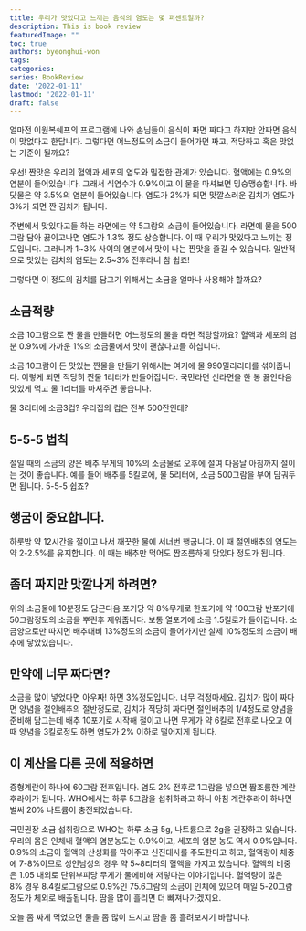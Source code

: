 ```yaml
---
title: 우리가 맛있다고 느끼는 음식의 염도는 몇 퍼센트일까?
description: This is book review 
featuredImage: ""
toc: true
authors: byeonghui-won
tags:
categories: 
series: BookReview
date: '2022-01-11'
lastmod: '2022-01-11'
draft: false
---
```


얼마전 이원복쉐프의 프로그램에 나와 손님들이 음식이 짜면 짜다고 하지만 안짜면 음식이 맛없다고 한답니다. 그렇다면 어느정도의 소금이 들어가면 짜고, 적당하고 혹은 맛없는 기준이 될까요? 

우선! 짠맛은 우리의 혈액과 세포의 염도와 밀접한 관계가 있습니다. 혈액에는 0.9%의 염분이 들어있습니다. 그래서 식염수가 0.9%이고 이 물을 마셔보면 밍숭맹숭합니다. 바닷물은 약 3.5%의 염분이 들어있습니다. 염도가 2%가 되면 맛깔스러운 김치가 염도가 3%가 되면 짠 김치가 됩니다.

주변에서 맛있다고들 하는 라면에는 약 5그람의 소금이 들어있습니다. 라면에 물을 500그람 담아 끓이고나면 염도가 1.3% 정도 상승합니다. 이 때 우리가 맛있다고 느끼는 정도입니다. 그러니까 1~3% 사이의 염분에서 맛이 나는 짠맛을 즐길 수 있습니다. 일반적으로 맛있는 김치의 염도는 2.5~3% 전후라니 참 쉽죠!

그렇다면 이 정도의 김치를 담그기 위해서는 소금을 얼마나 사용해야 할까요?

## 소금적량

소금 10그람으로 짠 물을 만들려면 어느정도의 물을 타면 적당할까요? 혈액과 세포의 염분 0.9%에 가까운 1%의 소금물에서 맛이 괜찮다고들 하십니다. 

소금 10그람이 든 맛있는 짠물을 만들기 위해서는 여기에 물 990밀리리터를 섞어줍니다. 이렇게 되면 적당히 짠물 1리터가 만들어집니다. 국민라면 신라면을 한 봉 끓인다음 맛있게 먹고 물 1리터를 마셔주면 좋습니다. 

물 3리터에 소금3컵? 우리집의 컵은 전부 500잔인데?


## 5-5-5 법칙

절일 때의 소금의 양은 배추 무게의 10%의 소금물로 오후에 절여 다음날 아침까지 절이는 것이 좋습니다. 예를 들어 배추를 5킬로에, 물 5리터에, 소금 500그람을 부어 담궈두면 됩니다. 5-5-5 쉽죠? 

## 행굼이 중요합니다. 

하룻밤 약 12시간을 절이고 나서 깨끗한 물에 서너번 행굽니다. 이 때 절인배추의 염도는 약 2-2.5%를 유지합니다. 이 때는 배추만 먹어도 짭조름하게 맛있다 정도가 됩니다. 

## 좀더 짜지만 맛깔나게 하려면?

위의 소금물에 10분정도 담근다음 포기당 약 8%무게로 한포기에 약 100그람 반포기에 50그람정도의 소금을 뿌린후 제워줍니다. 보통 열포기에 소금 1.5킬로가 들어갑니다. 소금양으로만 따지면 배추대비 13%정도의 소금이 들어가지만 실제 10%정도의 소금이 배추에 닿았있습니다. 

## 만약에 너무 짜다면?

소금을 많이 넣었다면 아우짜! 하면 3%정도입니다. 너무 걱정마세요. 김치가 많이 짜다면 양념을 절인배추의 절반정도로, 김치가 적당히 짜다면 절인배추의 1/4정도로 양념을 준비해 담그는데 배추 10포기로 시작해 절이고 나면 무게가 약 6킬로 전후로 나오고 이 때 양념을 3킬로정도 하면 염도가 2% 이하로 떨어지게 됩니다. 

## 이 계산을 다른 곳에 적용하면

중형계란이 하나에 60그람 전후입니다. 염도 2% 전후로 1그람을 넣으면 짭조름한 계란 후라이가 됩니다. WHO에서는 하루 5그람을 섭취하라고 하니 아침 계란후라이 하나면 벌써 20% 나트륨이 충전되었습니다. 

국민권장 소금 섭취량으로 WHO는 하루 소금 5g, 나트륨으로 2g을 권장하고 있습니다. 우리의 몸은 인체내 혈액의 염분농도는 0.9%이고, 세포의 염분 농도 역시 0.9%입니다. 0.9%의 소금이 혈액의 산성화를 막아주고 신진대사를 주도한다고 하고, 혈액량이 체중에 7-8%이므로 성인남성의 경우 약 5~8리터의 혈액을 가지고 있습니다. 혈액의 비중은 1.05 내외로 단위부피당 무게가 물에비해 저렇다는 이야기입니다. 혈액량이 많은 8% 경우 8.4킬로그람으로 0.9%인 75.6그람의 소금이 인체에 있으며 매일 5-20그람 정도가 체외로 배출됩니다. 땀을 많이 흘리면 더 빠져나가겠지요. 

오늘 좀 짜게 먹었으면 물을 좀 많이 드시고 땀을 좀 흘려보시기 바랍니다. 
